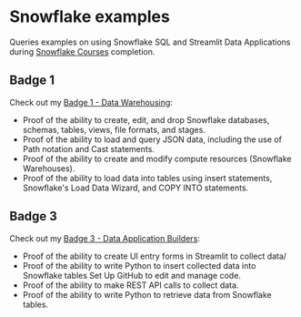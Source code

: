 # Snowflake examples

Queries examples on using Snowflake SQL and Streamlit Data Applications during [Snowflake Courses](https://learn.snowflake.com/en/courses/) completion.

## Badge 1
Check out my [Badge 1 -  Data Warehousing](https://achieve.snowflake.com/0b921ff9-f623-4a4a-a309-716c0f429997):

- Proof of the ability to create, edit, and drop Snowflake databases, schemas, tables, views, file formats, and stages.
- Proof of the ability to load and query JSON data, including the use of Path notation and Cast statements.
- Proof of the ability to create and modify compute resources (Snowflake Warehouses).
- Proof of the ability to load data into tables using insert statements, Snowflake's Load Data Wizard, and COPY INTO statements.

## Badge 3
Check out my [Badge 3 -  Data Application Builders](https://achieve.snowflake.com/e1449c99-831c-4793-bc3c-2a5d47e89c9a):

- Proof of the ability to create UI entry forms in Streamlit to collect data/
- Proof of the ability to write Python to insert collected data into Snowflake tables Set Up GitHub to edit and manage code.
- Proof of the ability to make REST API calls to collect data.
- Proof of the ability to write Python to retrieve data from Snowflake tables.